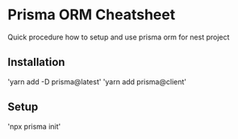 # Prisma ORM Cheatsheet
Quick procedure how to setup and use prisma orm for nest project
## Installation
'yarn add -D prisma@latest'
'yarn add prisma@client'
## Setup
'npx prisma init'
